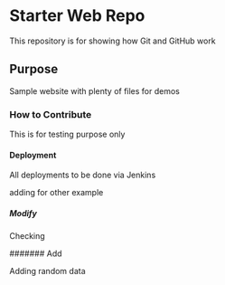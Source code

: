 # Starter Web Repo

This repository is for showing how Git and GitHub work

## Purpose

Sample website with plenty of files for demos

### How to Contribute

This is for testing purpose only

#### Deployment

All deployments to be done via Jenkins

adding for other example



##### Modify

Checking

####### Add

Adding random data